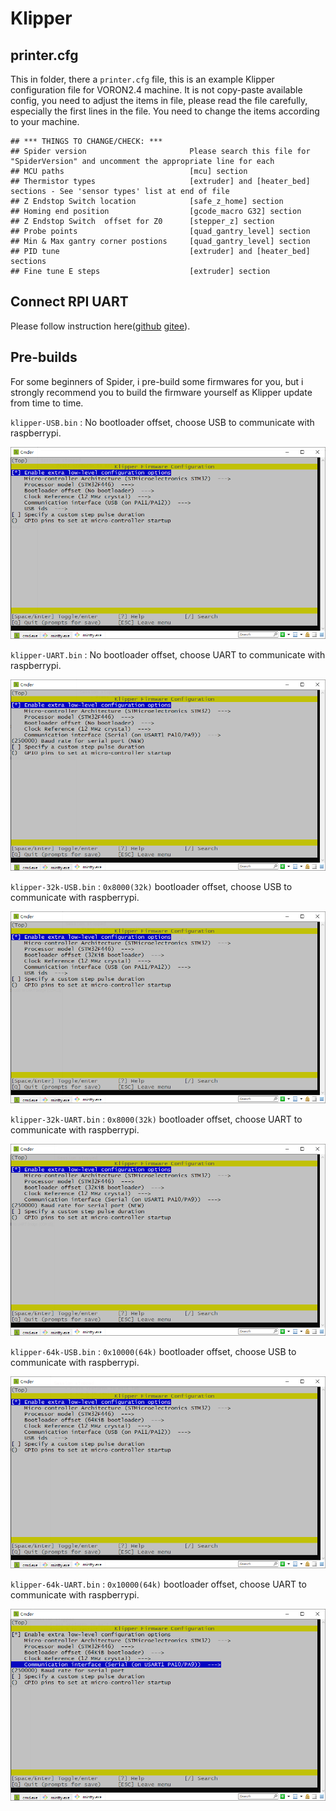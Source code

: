 # Klipper

## printer.cfg

This in folder, there a `printer.cfg` file, this is an example Klipper configuration file for VORON2.4 machine. It is not copy-paste available config, you need to adjust the items in file, please read the file carefully, especially the first lines in the file. You need to change the items according to your machine.

```\
## *** THINGS TO CHANGE/CHECK: ***
## Spider version                       Please search this file for "SpiderVersion" and uncomment the appropriate line for each
## MCU paths                            [mcu] section
## Thermistor types                     [extruder] and [heater_bed] sections - See 'sensor types' list at end of file
## Z Endstop Switch location            [safe_z_home] section
## Homing end position                  [gcode_macro G32] section
## Z Endstop Switch  offset for Z0      [stepper_z] section
## Probe points                         [quad_gantry_level] section
## Min & Max gantry corner postions     [quad_gantry_level] section
## PID tune                             [extruder] and [heater_bed] sections
## Fine tune E steps                    [extruder] section
```

## Connect RPI UART

Please follow instruction here([github](https://github.com/FYSETC/FYSETC-SPIDER/blob/main/firmware/Klipper/Connect%20RPI%20uart.md) [gitee](https://gitee.com/fysetc/FYSETC-SPIDER/blob/main/firmware/Klipper/Connect%20RPI%20uart.md)).

## Pre-builds

For some beginners of Spider, i pre-build some firmwares for you, but i strongly recommend you to build the firmware yourself as Klipper update from time to time.  

`klipper-USB.bin` : No bootloader offset, choose USB to communicate with raspberrypi.

![image-20210705171431398](klipper-USB.png)

`klipper-UART.bin` : No bootloader offset, choose UART to communicate with raspberrypi.

![image-20210705171345175](klipper-UART.png)

`klipper-32k-USB.bin` : `0x8000(32k)` bootloader offset, choose USB to communicate with raspberrypi.

![image-20210705171253316](klipper-32k-USB.png)

`klipper-32k-UART.bin` : `0x8000(32k)` bootloader offset, choose UART to communicate with raspberrypi.

![image-20210705171253316](klipper-32k-UART.png)

`klipper-64k-USB.bin` : `0x10000(64k)` bootloader offset, choose USB to communicate with raspberrypi.

![image-20210705171513501](klipper-64k-USB.png)

`klipper-64k-UART.bin` : `0x10000(64k)` bootloader offset, choose UART to communicate with raspberrypi.

![image-20210705171535093](klipper-64k-UART.png)
